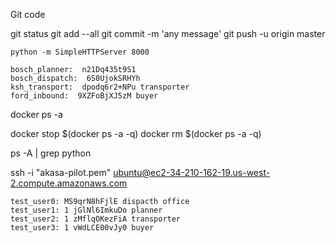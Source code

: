 Git code


git status
git add --all
git commit -m 'any message'	
git push -u origin master


	python -m SimpleHTTPServer 8000

    bosch_planner:  n21Dq435t9S1 
    bosch_dispatch:  6S0UjokSRHYh 
    ksh_transport:  dpodq6r2+NPu transporter
    ford_inbound:  9XZFoBjXJ5zM buyer

docker ps -a

docker stop $(docker ps -a -q)
docker rm $(docker ps -a -q)

ps -A | grep python

ssh -i "akasa-pilot.pem" ubuntu@ec2-34-210-162-19.us-west-2.compute.amazonaws.com

    test_user0: MS9qrN8hFjlE dispacth office
    test_user1: 1 jGlNl6ImkuDo planner
    test_user2: 1 zMflqOKezFiA transporter
    test_user3: 1 vWdLCE00vJy0 buyer